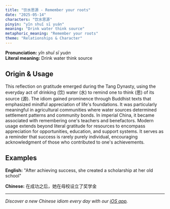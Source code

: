 ```yaml
---
title: "饮水思源 - Remember your roots"
date: "2025-05-14"
characters: "饮水思源"
pinyin: "yǐn shuǐ sī yuán"
meaning: "Drink water think source"
metaphoric_meaning: "Remember your roots"
theme: "Relationships & Character"
---
```


**Pronunciation:** *yǐn shuǐ sī yuán*  
**Literal meaning:** Drink water think source

## Origin & Usage

This reflection on gratitude emerged during the Tang Dynasty, using the everyday act of drinking (饮) water (水) to remind one to think (思) of its source (源). The idiom gained prominence through Buddhist texts that emphasized mindful appreciation of life's foundations. It was particularly meaningful in agricultural communities where water sources determined settlement patterns and community bonds. In imperial China, it became associated with remembering one's teachers and benefactors. Modern usage extends beyond literal gratitude for resources to encompass appreciation for opportunities, education, and support systems. It serves as a reminder that success is rarely purely individual, encouraging acknowledgment of those who contributed to one's achievements.

## Examples

**English:** "After achieving success, she created a scholarship at her old school"

**Chinese:** 在成功之后，她在母校设立了奖学金

---

*Discover a new Chinese idiom every day with our [iOS app](https://apps.apple.com/us/app/daily-chinese-idioms/id6740611324).*
